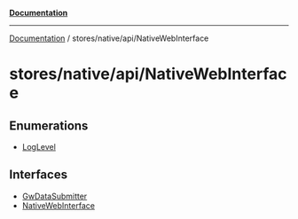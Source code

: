 [**Documentation**](../../../../index.md)

***

[Documentation](../../../../index.md) / stores/native/api/NativeWebInterface

# stores/native/api/NativeWebInterface

## Enumerations

- [LogLevel](enumerations/LogLevel.md)

## Interfaces

- [GwDataSubmitter](interfaces/GwDataSubmitter.md)
- [NativeWebInterface](interfaces/NativeWebInterface.md)
